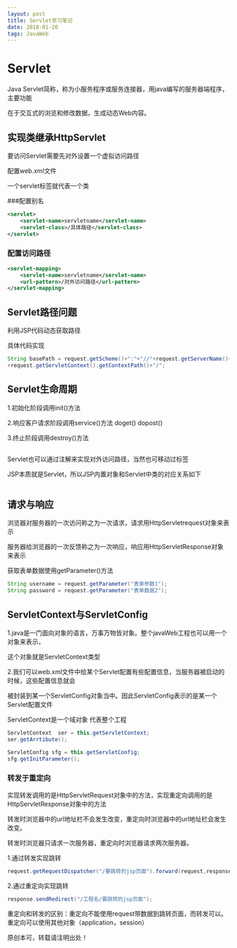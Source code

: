 ```yaml
---
layout: post
title: Servlet学习笔记
date: 2018-01-20
tags: JavaWeb
---
```




# Servlet

Java Servlet简称，称为小服务程序或服务连接器，用java编写的服务器端程序，主要功能

在于交互式的浏览和修改数据，生成动态Web内容。

## 实现类继承HttpServlet

要访问Servlet需要先对外设置一个虚拟访问路径

配置web.xml文件

一个servlet标签就代表一个类

###配置别名

```xml
<servlet>
    <servlet-name>servletname</servlet-name>
    <servlet-class>/具体路径</servlet-class>
</servlet>
```

### 配置访问路径

```xml
<servlet-mapping>
    <servlet-name>servletname</servlet-name>
    <url-pattern>/对外访问路径</url-pattern>
</servlet-mapping>

```

## Servlet路径问题

利用JSP代码动态获取路径

具体代码实现

```java
String basePath = request.getScheme()+":"+"//"+request.getServerName()+":"+request.getServerPort
+request.getServletContext().getContextPath()+"/";
```

## Servlet生命周期

1.初始化阶段调用init()方法

2.响应客户请求阶段调用service()方法 doget() dopost()

3.终止阶段调用destroy()方法

![]()

Servlet也可以通过注解来实现对外访问路径，当然也可移动过标签

JSP本质就是Servlet，所以JSP内置对象和Servlet中类的对应关系如下

![]()



## 请求与响应

浏览器对服务器的一次访问称之为一次请求，请求用HttpServletrequest对象来表示

服务器给浏览器的一次反馈称之为一次响应，响应用HttpServletResponse对象来表示

获取表单数据使用getParameter()方法

```java
String username = request.getParameter("表单参数1");
String password = request.getParameter("表单数据2");
```

## ServletContext与ServletConfig

1.java是一门面向对象的语言，万事万物皆对象。整个javaWeb工程也可以用一个对象来表示，

这个对象就是ServletContext类型

2.我们可以web.xml文件中给某个Servlet配置有些配置信息，当服务器被启动的时候，这些配置信息就会

被封装到某一个ServletConfig对象当中。因此ServletConfig表示的是某一个Servlet配置文件

ServletContext是一个域对象 代表整个工程

```java
ServletContext  ser = this.getServletContext;
ser.getArrtibute();
```

```java
ServletConfig sfg = this.getServletConfig;
sfg.getInitParameter();
```

### 转发于重定向

实现转发调用的是HttpServletRequest对象中的方法，实现重定向调用的是HttpServletResponse对象中的方法

转发时浏览器中的url地址栏不会发生改变，重定向时浏览器中的url地址栏会发生改变。

转发时浏览器只请求一次服务器，重定向时浏览器请求两次服务器。

1.通过转发实现跳转

```java
request.getRequestDispatcher("/要跳转的jsp页面").forward(request,response);
```

2.通过重定向实现跳转

```java
response.sendRedirect("/工程名/要跳转的jsp页面");
```

重定向和转发的区别：重定向不能使用request带数据到跳转页面，而转发可以。重定向可以使用其他对象（application，session）

原创本可，转载请注明出处！
